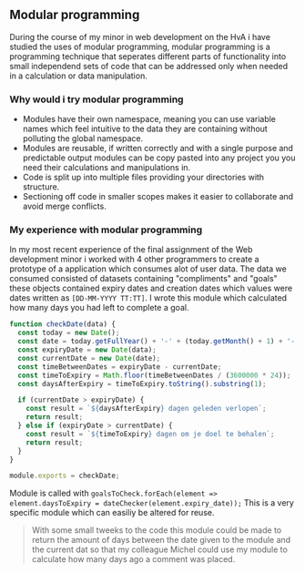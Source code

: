 ## Modular programming

During the course of my minor in web development on the HvA i have studied the uses of modular programming, modular programming is a programming technique that seperates different parts of functionality into small independend sets of code that can be addressed only when needed in a calculation or data manipulation.

### Why would i try modular programming

* Modules have their own namespace, meaning you can use variable names which feel intuitive to the data they are containing without polluting the global namespace.
* Modules are reusable, if written correctly and with a single purpose and predictable output modules can be copy pasted into any project you you need their calculations and manipulations in.
* Code is split up into multiple files providing your directories with structure.
* Sectioning off code in smaller scopes makes it easier to collaborate and avoid merge conflicts.

### My experience with modular programming

In my most recent experience of the final assignment of the Web development minor i worked with 4 other programmers to create a prototype of a application which consumes alot of user data. The data we consumed consisted of datasets containing "compliments" and "goals" these objects contained expiry dates and creation dates which values were dates written as `[DD-MM-YYYY TT:TT]`. I wrote this module which calculated how many days you had left to complete a goal.

```javascript
function checkDate(data) {
  const today = new Date();
  const date = today.getFullYear() + '-' + (today.getMonth() + 1) + '-' + today.getDate();
  const expiryDate = new Date(data);
  const currentDate = new Date(date);
  const timeBetweenDates = expiryDate - currentDate;
  const timeToExpiry = Math.floor(timeBetweenDates / (3600000 * 24));
  const daysAfterExpiry = timeToExpiry.toString().substring(1);

  if (currentDate > expiryDate) {
    const result = `${daysAfterExpiry} dagen geleden verlopen`;
    return result;
  } else if (expiryDate > currentDate) {
    const result = `${timeToExpiry} dagen om je doel te behalen`;
    return result;
  }
}

module.exports = checkDate;
```
Module is called with `goalsToCheck.forEach(element => element.daysToExpiry = dateChecker(element.expiry_date));`
This is a very specific module which can easiliy be altered for reuse.

> With some small tweeks to the code this module could be made to return the amount of days between the date given to the module and the current dat so that my colleague Michel could use my module to calculate how many days ago a comment was placed.

